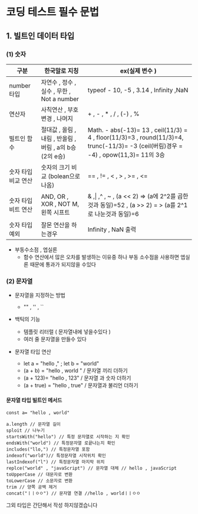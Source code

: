 # 코딩 테스트 필수 문법

## 1. 빌트인 데이터 타입

### (1) 숫자

| 구분                | 한국말로 지칭                                           | ex(실제 변수 )                                                                                                                       |
| ------------------- | ------------------------------------------------------- | ------------------------------------------------------------------------------------------------------------------------------------ |
| number 타입         | 자연수 , 정수 , 실수 , 무한 , Not a number              | typeof - 10, -5 , 3.14 , Infinity ,NaN                                                                                               |
| 연산자              | 사칙연산 , 부호 변경 , 나머지                           | + , - , \* , / , (-) , %                                                                                                             |
| 빌트인 함수         | 절대값 , 올림 , 내림 , 반올림 , 버림 , a의 b승(2의 e승) | Math. - abs(-13)= 13 , ceil(11/3) = 4 , floor(11/3)=3 , round(11/3)=4, trunc(-11/3)= -3 (ceil(버림)경우 = -4) , opow(11,3)= 11의 3승 |
| 숫자 타입 비교 연산 | 숫자의 크기 비교 (bolean으로 나옴)                      | == , != , < , > , >= , <=                                                                                                            |
| 숫자 타입 비트 연산 | AND, OR , XOR , NOT M, 왼쪽 시프트                      | & ,\| ,^ , ~ , (a << 2) => (a에 2^2를 곱한것과 동일)=52 , (a >> 2) = > (a를 2^1로 나눈것과 동일)=6                                   |
| 숫자 타입 예외      | 잘몬 연산을 하는경우                                    | Infinity , NaN 출력                                                                                                                  |

- 부동수소점 , 엡실론
  - 함수 연산에서 많은 오차를 발생하는 이유중 하나 부동 소수점을 사용하면 엡실론 때문에 통과가 되지않을 수있다

### (2) 문자열

- 문자열을 지정하는 방법
  - "" , '' , \``
- 백틱의 기능
  - 템플릿 리터럴 ( 문자열내에 넣을수있다 )
  - 여러 줄 문자열을 만들수 있다
- 문자열 타입 연산

  - let a = "hello ," ; let b = "world"
  - (a + b) = "hello , world " / 문자열 끼리 더하기
  - (a + 123)= "hello , 123" / 문자열 과 숫자 더하기
  - (a + true) = "hello , true" / 문자열과 불리언 더하기

#### 문자열 타입 빌트인 메서드

```
const a= "hello , world"

a.length // 문자열 길이
sploit // 나누기
startsWith("hello") // 특정 문자열로 시작하는 지 확인
endsWith("world") // 특정문자열 로끝나는지 확인
includes("llo,") // 특정문자열 포함
indexof("world")// 특정문자열 시작위치 확인
lastIndexof("l") // 특정문자열 마지막 위치
replce("world" , "javaScript") // 문자열 대체 // hello , javaScript
toUpperCase // 대문자로 변환
toLowerCase // 소문자로 변환
trim // 양쪽 공백 제거
concat("ㅣㅣㅇㅇ") // 문자열 연결 //hello , worldㅣㅣㅇㅇ
```

그외 타입은 간단해서 작성 하지않겠습니다
